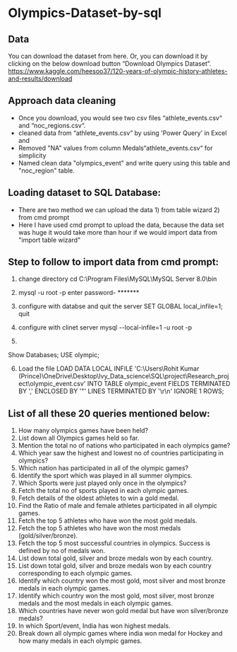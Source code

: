 # Olympics-Dataset-by-sql


## Data
You can download the dataset from here. Or, you can download it by clicking on the below download button “Download Olympics Dataset”. 
https://www.kaggle.com/heesoo37/120-years-of-olympic-history-athletes-and-results/download

## Approach data cleaning
- Once you download, you would see two csv files “athlete_events.csv“ and “noc_regions.csv“.
- cleaned data from “athlete_events.csv“ by using 'Power Query' in Excel and 
- Removed "NA" values from  column Medals“athlete_events.csv“ for simplicity 
- Named clean data "olympics_event" and write query using this table and "noc_region" table.

## Loading dataset to SQL Database:
- There are two method we can upload the data 1) from table wizard 2) from cmd prompt 
- Here I have used cmd prompt to upload the data, because the data set was huge it would take more than hour if we would import data from "import table wizard"

## Step to follow to import data from cmd prompt:
1. change directory
cd C:\Program Files\MySQL\MySQL Server 8.0\bin

2. mysql -u root -p
enter password- *******

3. configure with databse and quit the server 
  SET GLOBAL local_infile=1;
quit

4. configure with clinet server 
mysql --local-infile=1 -u root -p

5. 
Show Databases;
USE olympic;

6. Load the file 
LOAD DATA LOCAL INFILE 'C:\\Users\\Rohit Kumar (Prince)\\OneDrive\\Desktop\\Ivy_Data_science\\SQL\\project\\Research_project\\olympic_event.csv'
INTO TABLE olympic_event
FIELDS TERMINATED BY ',' ENCLOSED BY '"'
LINES TERMINATED BY '\r\n' IGNORE 1 ROWS;


## List of all these 20 queries mentioned below:
1. How many olympics games have been held?
2. List down all Olympics games held so far.
3. Mention the total no of nations who participated in each olympics game?
4. Which year saw the highest and lowest no of countries participating in olympics?
5. Which nation has participated in all of the olympic games?
6. Identify the sport which was played in all summer olympics.
7. Which Sports were just played only once in the olympics?
8. Fetch the total no of sports played in each olympic games.
9. Fetch details of the oldest athletes to win a gold medal.
10. Find the Ratio of male and female athletes participated in all olympic games.
11. Fetch the top 5 athletes who have won the most gold medals.
12. Fetch the top 5 athletes who have won the most medals (gold/silver/bronze).
13. Fetch the top 5 most successful countries in olympics. Success is defined by no of medals won.
14. List down total gold, silver and broze medals won by each country.
15. List down total gold, silver and broze medals won by each country corresponding to each olympic games.
16. Identify which country won the most gold, most silver and most bronze medals in each olympic games.
17. Identify which country won the most gold, most silver, most bronze medals and the most medals in each olympic games.
18. Which countries have never won gold medal but have won silver/bronze medals?
19. In which Sport/event, India has won highest medals.
20. Break down all olympic games where india won medal for Hockey and how many medals in each olympic games.


